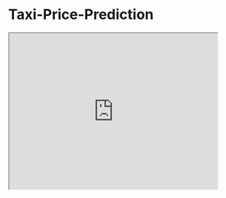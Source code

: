 # Taxi-Price-Prediction
<iframe width="420" height="315"
src="https://youtu.be/yILvS8Fbc-s">
</iframe>
